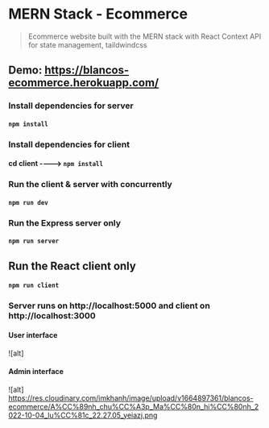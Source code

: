 # MERN Stack - Ecommerce



> Ecommerce website built with the MERN stack with React Context API for state management, taildwindcss



## Demo: https://blancos-ecommerce.herokuapp.com/

### Install dependencies for server

#### `npm install`

### Install dependencies for client

#### cd client ----> `npm install`

### Run the client & server with concurrently

#### `npm run dev`

### Run the Express server only

#### `npm run server`

## Run the React client only

#### `npm run client`

### Server runs on http://localhost:5000 and client on http://localhost:3000

#### User interface

![alt]

#### Admin interface

![alt] https://res.cloudinary.com/imkhanh/image/upload/v1664897361/blancos-ecommerce/A%CC%89nh_chu%CC%A3p_Ma%CC%80n_hi%CC%80nh_2022-10-04_lu%CC%81c_22.27.05_yeiazj.png
